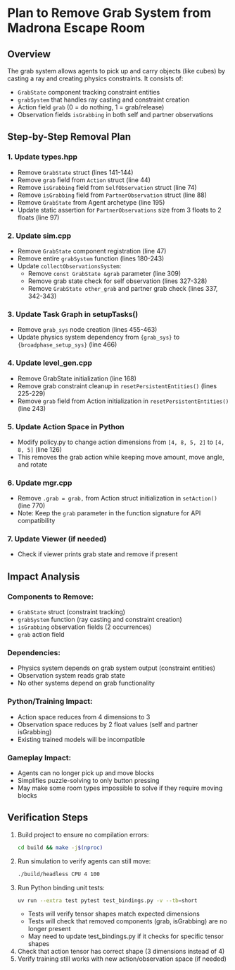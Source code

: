 # Plan to Remove Grab System from Madrona Escape Room

## Overview
The grab system allows agents to pick up and carry objects (like cubes) by casting a ray and creating physics constraints. It consists of:
- `GrabState` component tracking constraint entities
- `grabSystem` that handles ray casting and constraint creation
- Action field `grab` (0 = do nothing, 1 = grab/release)
- Observation fields `isGrabbing` in both self and partner observations

## Step-by-Step Removal Plan

### 1. Update types.hpp
- Remove `GrabState` struct (lines 141-144)
- Remove `grab` field from `Action` struct (line 44)
- Remove `isGrabbing` field from `SelfObservation` struct (line 74)
- Remove `isGrabbing` field from `PartnerObservation` struct (line 88)
- Remove `GrabState` from Agent archetype (line 195)
- Update static assertion for `PartnerObservations` size from 3 floats to 2 floats (line 97)

### 2. Update sim.cpp
- Remove `GrabState` component registration (line 47)
- Remove entire `grabSystem` function (lines 180-243)
- Update `collectObservationsSystem`:
  - Remove `const GrabState &grab` parameter (line 309)
  - Remove grab state check for self observation (lines 327-328)
  - Remove `GrabState other_grab` and partner grab check (lines 337, 342-343)

### 3. Update Task Graph in setupTasks()
- Remove `grab_sys` node creation (lines 455-463)
- Update physics system dependency from `{grab_sys}` to `{broadphase_setup_sys}` (line 466)

### 4. Update level_gen.cpp
- Remove GrabState initialization (line 168)
- Remove grab constraint cleanup in `resetPersistentEntities()` (lines 225-229)
- Remove `grab` field from Action initialization in `resetPersistentEntities()` (line 243)

### 5. Update Action Space in Python
- Modify policy.py to change action dimensions from `[4, 8, 5, 2]` to `[4, 8, 5]` (line 126)
- This removes the grab action while keeping move amount, move angle, and rotate

### 6. Update mgr.cpp
- Remove `.grab = grab,` from Action struct initialization in `setAction()` (line 770)
- Note: Keep the `grab` parameter in the function signature for API compatibility

### 7. Update Viewer (if needed)
- Check if viewer prints grab state and remove if present

## Impact Analysis

### Components to Remove:
- `GrabState` struct (constraint tracking)
- `grabSystem` function (ray casting and constraint creation)
- `isGrabbing` observation fields (2 occurrences)
- `grab` action field

### Dependencies:
- Physics system depends on grab system output (constraint entities)
- Observation system reads grab state
- No other systems depend on grab functionality

### Python/Training Impact:
- Action space reduces from 4 dimensions to 3
- Observation space reduces by 2 float values (self and partner isGrabbing)
- Existing trained models will be incompatible

### Gameplay Impact:
- Agents can no longer pick up and move blocks
- Simplifies puzzle-solving to only button pressing
- May make some room types impossible to solve if they require moving blocks

## Verification Steps
1. Build project to ensure no compilation errors:
   ```bash
   cd build && make -j$(nproc)
   ```
2. Run simulation to verify agents can still move:
   ```bash
   ./build/headless CPU 4 100
   ```
3. Run Python binding unit tests:
   ```bash
   uv run --extra test pytest test_bindings.py -v --tb=short
   ```
   - Tests will verify tensor shapes match expected dimensions
   - Tests will check that removed components (grab, isGrabbing) are no longer present
   - May need to update test_bindings.py if it checks for specific tensor shapes
4. Check that action tensor has correct shape (3 dimensions instead of 4)
5. Verify training still works with new action/observation space (if needed)
